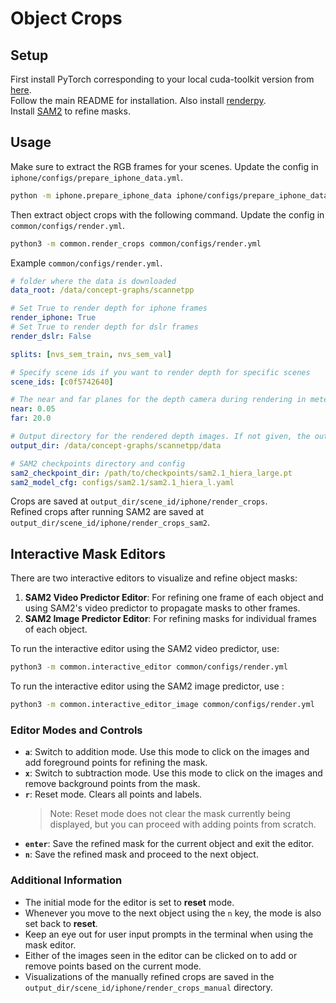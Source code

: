 # Object Crops

## Setup
First install PyTorch corresponding to your local cuda-toolkit version from [here](https://pytorch.org/get-started/locally/).   
Follow the main README for installation. Also install [renderpy](https://github.com/liu115/renderpy).   
Install [SAM2](https://github.com/facebookresearch/segment-anything-2/tree/main) to refine masks.

## Usage
Make sure to extract the RGB frames for your scenes. Update the config in `iphone/configs/prepare_iphone_data.yml`.

```bash
python -m iphone.prepare_iphone_data iphone/configs/prepare_iphone_data.yml
```

Then extract object crops with the following command. Update the config in `common/configs/render.yml`.

```bash
python3 -m common.render_crops common/configs/render.yml
```

Example `common/configs/render.yml`.
```yaml
# folder where the data is downloaded
data_root: /data/concept-graphs/scannetpp

# Set True to render depth for iphone frames
render_iphone: True
# Set True to render depth for dslr frames
render_dslr: False

splits: [nvs_sem_train, nvs_sem_val]

# Specify scene ids if you want to render depth for specific scenes
scene_ids: [c0f5742640]

# The near and far planes for the depth camera during rendering in meters.
near: 0.05
far: 20.0

# Output directory for the rendered depth images. If not given, the output will be saved to data folder in data_root
output_dir: /data/concept-graphs/scannetpp/data

# SAM2 checkpoints directory and config
sam2_checkpoint_dir: /path/to/checkpoints/sam2.1_hiera_large.pt
sam2_model_cfg: configs/sam2.1/sam2.1_hiera_l.yaml
```

Crops are saved at `output_dir/scene_id/iphone/render_crops`.   
Refined crops after running SAM2 are saved at `output_dir/scene_id/iphone/render_crops_sam2`.

## Interactive Mask Editors

There are two interactive editors to visualize and refine object masks:

1. **SAM2 Video Predictor Editor**: For refining one frame of each object and using SAM2's video predictor to propagate masks to other frames.
2. **SAM2 Image Predictor Editor**: For refining masks for individual frames of each object.

To run the interactive editor using the SAM2 video predictor, use:

```bash
python3 -m common.interactive_editor common/configs/render.yml
```

To run the interactive editor using the SAM2 image predictor, use :

```bash
python3 -m common.interactive_editor_image common/configs/render.yml
```

### Editor Modes and Controls

- **`a`**: Switch to addition mode. Use this mode to click on the images and add foreground points for refining the mask.
- **`x`**: Switch to subtraction mode. Use this mode to click on the images and remove background points from the mask.
- **`r`**: Reset mode. Clears all points and labels. 
  > Note: Reset mode does not clear the mask currently being displayed, but you can proceed with adding points from scratch.
- **`enter`**: Save the refined mask for the current object and exit the editor.
- **`n`**: Save the refined mask and proceed to the next object.

### Additional Information

- The initial mode for the editor is set to **reset** mode.
- Whenever you move to the next object using the `n` key, the mode is also set back to **reset**.
- Keep an eye out for user input prompts in the terminal when using the mask editor.
- Either of the images seen in the editor can be clicked on to add or remove points based on the current mode.
- Visualizations of the manually refined crops are saved in the `output_dir/scene_id/iphone/render_crops_manual` directory.
